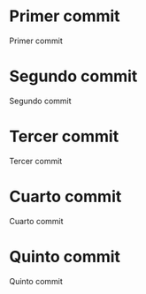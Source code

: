 # Primer commit
Primer commit

# Segundo commit
Segundo commit

# Tercer commit
Tercer commit

# Cuarto commit
Cuarto commit

# Quinto commit
Quinto commit
